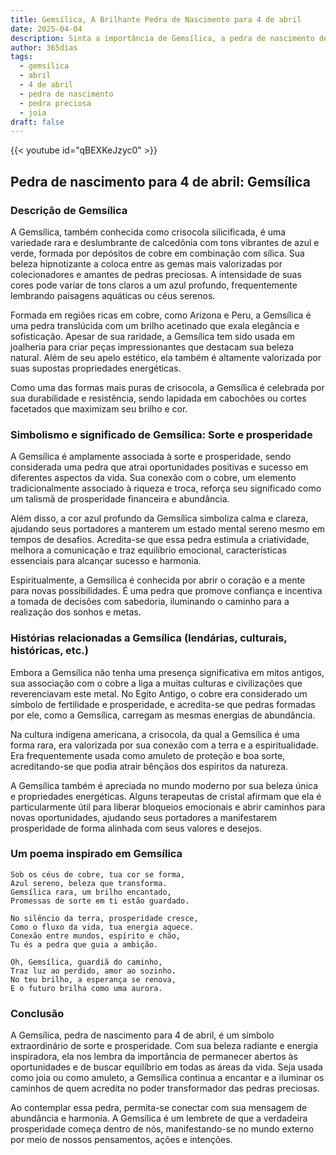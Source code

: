 ```yaml
---
title: Gemsílica, A Brilhante Pedra de Nascimento para 4 de abril
date: 2025-04-04
description: Sinta a importância de Gemsílica, a pedra de nascimento de 4 de abril que simboliza Sorte e prosperidade. Deixe que sua beleza e significado iluminem seu dia.
author: 365dias
tags:
  - gemsílica
  - abril
  - 4 de abril
  - pedra de nascimento
  - pedra preciosa
  - joia
draft: false
---
```


{{< youtube id="qBEXKeJzyc0" >}}


## Pedra de nascimento para 4 de abril: Gemsílica

### Descrição de Gemsílica

A Gemsílica, também conhecida como crisocola silicificada, é uma variedade rara e deslumbrante de calcedônia com tons vibrantes de azul e verde, formada por depósitos de cobre em combinação com sílica. Sua beleza hipnotizante a coloca entre as gemas mais valorizadas por colecionadores e amantes de pedras preciosas. A intensidade de suas cores pode variar de tons claros a um azul profundo, frequentemente lembrando paisagens aquáticas ou céus serenos.

Formada em regiões ricas em cobre, como Arizona e Peru, a Gemsílica é uma pedra translúcida com um brilho acetinado que exala elegância e sofisticação. Apesar de sua raridade, a Gemsílica tem sido usada em joalheria para criar peças impressionantes que destacam sua beleza natural. Além de seu apelo estético, ela também é altamente valorizada por suas supostas propriedades energéticas.

Como uma das formas mais puras de crisocola, a Gemsílica é celebrada por sua durabilidade e resistência, sendo lapidada em cabochões ou cortes facetados que maximizam seu brilho e cor.

### Simbolismo e significado de Gemsílica: Sorte e prosperidade

A Gemsílica é amplamente associada à sorte e prosperidade, sendo considerada uma pedra que atrai oportunidades positivas e sucesso em diferentes aspectos da vida. Sua conexão com o cobre, um elemento tradicionalmente associado à riqueza e troca, reforça seu significado como um talismã de prosperidade financeira e abundância.

Além disso, a cor azul profundo da Gemsílica simboliza calma e clareza, ajudando seus portadores a manterem um estado mental sereno mesmo em tempos de desafios. Acredita-se que essa pedra estimula a criatividade, melhora a comunicação e traz equilíbrio emocional, características essenciais para alcançar sucesso e harmonia.

Espiritualmente, a Gemsílica é conhecida por abrir o coração e a mente para novas possibilidades. É uma pedra que promove confiança e incentiva a tomada de decisões com sabedoria, iluminando o caminho para a realização dos sonhos e metas.

### Histórias relacionadas a Gemsílica (lendárias, culturais, históricas, etc.)

Embora a Gemsílica não tenha uma presença significativa em mitos antigos, sua associação com o cobre a liga a muitas culturas e civilizações que reverenciavam este metal. No Egito Antigo, o cobre era considerado um símbolo de fertilidade e prosperidade, e acredita-se que pedras formadas por ele, como a Gemsílica, carregam as mesmas energias de abundância.

Na cultura indígena americana, a crisocola, da qual a Gemsílica é uma forma rara, era valorizada por sua conexão com a terra e a espiritualidade. Era frequentemente usada como amuleto de proteção e boa sorte, acreditando-se que podia atrair bênçãos dos espíritos da natureza.

A Gemsílica também é apreciada no mundo moderno por sua beleza única e propriedades energéticas. Alguns terapeutas de cristal afirmam que ela é particularmente útil para liberar bloqueios emocionais e abrir caminhos para novas oportunidades, ajudando seus portadores a manifestarem prosperidade de forma alinhada com seus valores e desejos.

### Um poema inspirado em Gemsílica

```
Sob os céus de cobre, tua cor se forma,  
Azul sereno, beleza que transforma.  
Gemsílica rara, um brilho encantado,  
Promessas de sorte em ti estão guardado.  

No silêncio da terra, prosperidade cresce,  
Como o fluxo da vida, tua energia aquece.  
Conexão entre mundos, espírito e chão,  
Tu és a pedra que guia a ambição.  

Oh, Gemsílica, guardiã do caminho,  
Traz luz ao perdido, amor ao sozinho.  
No teu brilho, a esperança se renova,  
E o futuro brilha como uma aurora.  
```

### Conclusão

A Gemsílica, pedra de nascimento para 4 de abril, é um símbolo extraordinário de sorte e prosperidade. Com sua beleza radiante e energia inspiradora, ela nos lembra da importância de permanecer abertos às oportunidades e de buscar equilíbrio em todas as áreas da vida. Seja usada como joia ou como amuleto, a Gemsílica continua a encantar e a iluminar os caminhos de quem acredita no poder transformador das pedras preciosas.

Ao contemplar essa pedra, permita-se conectar com sua mensagem de abundância e harmonia. A Gemsílica é um lembrete de que a verdadeira prosperidade começa dentro de nós, manifestando-se no mundo externo por meio de nossos pensamentos, ações e intenções.